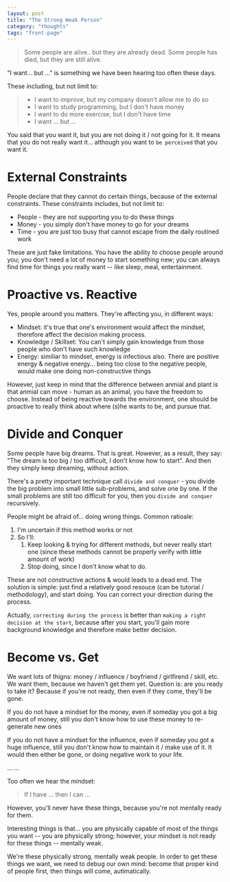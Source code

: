 ```yaml
---
layout: post
title: "The Strong Weak Person"
category: "thoughts"
tags: "front-page"
---
```


> Some people are alive.. but they are already dead. Some people has died, but
> they are still alive.

"I want... but ..." is something we have been hearing too often these days.

These including, but not limit to:

> - I want to improve, but my company doesn't allow me to do so
> - I want to study programming, but I don't have money
> - I want to do more exercise, but I don't have time
> - I want ... but ...

You said that you want it, but you are not doing it / not going for it. It means
that you do not really want it... although you want to `be perceived` that you
want it.


# External Constraints

People declare that they cannot do certain things, because of the external
constraints. These constraints includes, but not limit to:

- People - they are not supporting you to do these things
- Money - you simply don't have money to go for your dreams
- Time - you are just too busy that cannot escape from the daily routined work 

These are just fake limitations. You have the ability to choose people around
you; you don't need a lot of money to start something new; you can always find
time for things you really want -- like sleep, meal, entertainment.

# Proactive vs. Reactive

Yes, people around you matters. They're affecting you, in different ways:

- Mindset: it's true that one's environment would affect the mindset, therefore
  affect the decision making process.
- Knowledge / Skillset: You can't simply gain knowledge from those people who 
  don't have such knowledge
- Energy: similiar to mindset, energy is infectious also. There are positive 
  energy & negative energy... being too close to the negative people, would make
  one doing non-constructive things

However, just keep in mind that the difference between anmial and plant is that
anmial can move - human as an animal, you have the freedom to choose. Instead of
being reactive towards the environment, one should be proactive to really think
about where (s)he wants to be, and pursue that.

# Divide and Conquer

Some people have big dreams. That is great. However, as a result, they say: "The
dream is too big / too difficult, I don't know how to start". And then they
simply keep dreaming, without action.

There's a pretty important technique call `divide and conquer` - you divide the
big problem into small little sub-problems, and solve one by one. If the small
problems are still too difficult for you, then you `divide and conquer`
recursively.

People might be afraid of... doing wrong things. Common ratioale:

1. I'm uncertain if this method works or not
2. So I'll:
    1. Keep looking & trying for different methods, but never really start one
       (since these methods cannot be properly verify with little amount of 
       work)
    2. Stop doing, since I don't know what to do.

These are not constructive actions & would leads to a dead end. The solution is
simple: just find a relatively good resouce (can be tutorial / methodology), and
start doing. You can correct your direction during the process.

Actually, `correcting during the process` is better than `making a right 
decision at the start`, because after you start, you'll gain more background 
knowledge and therefore make better decision.

# Become vs. Get

We want lots of thigns: money / influence / boyfriend / girlfirend / skill, etc.
We want them, because we haven't get them yet. Question is: are you ready to
take it? Because if you're not ready, then even if they come, they'll be gone.

If you do not have a mindset for the money, even if someday you got a big amount
of money, still you don't know how to use these money to re-generate new ones

If you do not have a mindset for the influence, even if someday you got a huge
influence, still you don't know how to maintain it / make use of it. It would
then either be gone, or doing negative work to your life.

... ...

Too often we hear the mindset: 

> If I have ... then I can ...

However, you'll never have these things, because you're not mentally ready for
them.

Interesting things is that... you are physically capable of most of the things
you want -- you are physically strong; however, your mindset is not ready for
these things -- mentally weak.

We're these physically strong, mentally weak people. In order to get these
things we want, we need to debug our own mind: become that proper kind of people
first, then things will come, autimatically.
